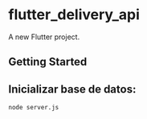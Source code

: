 # flutter_delivery_api

A new Flutter project.

## Getting Started

## Inicializar base de datos:
    node server.js